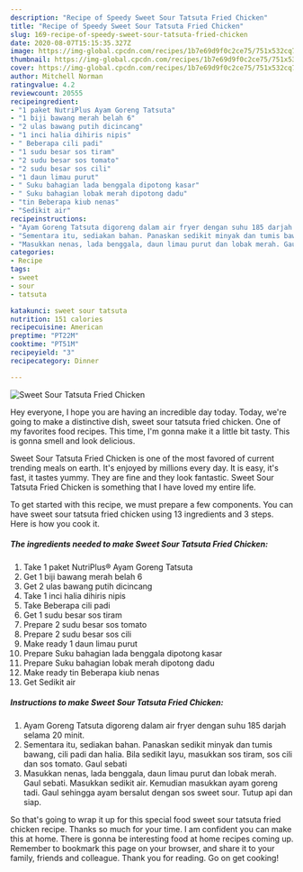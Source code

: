 ```yaml
---
description: "Recipe of Speedy Sweet Sour Tatsuta Fried Chicken"
title: "Recipe of Speedy Sweet Sour Tatsuta Fried Chicken"
slug: 169-recipe-of-speedy-sweet-sour-tatsuta-fried-chicken
date: 2020-08-07T15:15:35.327Z
image: https://img-global.cpcdn.com/recipes/1b7e69d9f0c2ce75/751x532cq70/sweet-sour-tatsuta-fried-chicken-resipi-foto-utama.jpg
thumbnail: https://img-global.cpcdn.com/recipes/1b7e69d9f0c2ce75/751x532cq70/sweet-sour-tatsuta-fried-chicken-resipi-foto-utama.jpg
cover: https://img-global.cpcdn.com/recipes/1b7e69d9f0c2ce75/751x532cq70/sweet-sour-tatsuta-fried-chicken-resipi-foto-utama.jpg
author: Mitchell Norman
ratingvalue: 4.2
reviewcount: 20555
recipeingredient:
- "1 paket NutriPlus Ayam Goreng Tatsuta"
- "1 biji bawang merah belah 6"
- "2 ulas bawang putih dicincang"
- "1 inci halia dihiris nipis"
- " Beberapa cili padi"
- "1 sudu besar sos tiram"
- "2 sudu besar sos tomato"
- "2 sudu besar sos cili"
- "1 daun limau purut"
- " Suku bahagian lada benggala dipotong kasar"
- " Suku bahagian lobak merah dipotong dadu"
- "tin Beberapa kiub nenas"
- "Sedikit air"
recipeinstructions:
- "Ayam Goreng Tatsuta digoreng dalam air fryer dengan suhu 185 darjah selama 20 minit."
- "Sementara itu, sediakan bahan. Panaskan sedikit minyak dan tumis bawang, cili padi dan halia. Bila sedikit layu, masukkan sos tiram, sos cili dan sos tomato. Gaul sebati"
- "Masukkan nenas, lada benggala, daun limau purut dan lobak merah. Gaul sebati. Masukkan sedikit air. Kemudian masukkan ayam goreng tadi. Gaul sehingga ayam bersalut dengan sos sweet sour. Tutup api dan siap."
categories:
- Recipe
tags:
- sweet
- sour
- tatsuta

katakunci: sweet sour tatsuta 
nutrition: 151 calories
recipecuisine: American
preptime: "PT22M"
cooktime: "PT51M"
recipeyield: "3"
recipecategory: Dinner

---
```



![Sweet Sour Tatsuta Fried Chicken](https://img-global.cpcdn.com/recipes/1b7e69d9f0c2ce75/751x532cq70/sweet-sour-tatsuta-fried-chicken-resipi-foto-utama.jpg)

Hey everyone, I hope you are having an incredible day today. Today, we're going to make a distinctive dish, sweet sour tatsuta fried chicken. One of my favorites food recipes. This time, I'm gonna make it a little bit tasty. This is gonna smell and look delicious.

Sweet Sour Tatsuta Fried Chicken is one of the most favored of current trending meals on earth. It's enjoyed by millions every day. It is easy, it's fast, it tastes yummy. They are fine and they look fantastic. Sweet Sour Tatsuta Fried Chicken is something that I have loved my entire life.




To get started with this recipe, we must prepare a few components. You can have sweet sour tatsuta fried chicken using 13 ingredients and 3 steps. Here is how you cook it.

<!--inarticleads1-->

##### The ingredients needed to make Sweet Sour Tatsuta Fried Chicken:

1. Take 1 paket NutriPlus® Ayam Goreng Tatsuta
1. Get 1 biji bawang merah belah 6
1. Get 2 ulas bawang putih dicincang
1. Take 1 inci halia dihiris nipis
1. Take  Beberapa cili padi
1. Get 1 sudu besar sos tiram
1. Prepare 2 sudu besar sos tomato
1. Prepare 2 sudu besar sos cili
1. Make ready 1 daun limau purut
1. Prepare  Suku bahagian lada benggala dipotong kasar
1. Prepare  Suku bahagian lobak merah dipotong dadu
1. Make ready tin Beberapa kiub nenas
1. Get Sedikit air




<!--inarticleads2-->

##### Instructions to make Sweet Sour Tatsuta Fried Chicken:

1. Ayam Goreng Tatsuta digoreng dalam air fryer dengan suhu 185 darjah selama 20 minit.
1. Sementara itu, sediakan bahan. Panaskan sedikit minyak dan tumis bawang, cili padi dan halia. Bila sedikit layu, masukkan sos tiram, sos cili dan sos tomato. Gaul sebati
1. Masukkan nenas, lada benggala, daun limau purut dan lobak merah. Gaul sebati. Masukkan sedikit air. Kemudian masukkan ayam goreng tadi. Gaul sehingga ayam bersalut dengan sos sweet sour. Tutup api dan siap.




So that's going to wrap it up for this special food sweet sour tatsuta fried chicken recipe. Thanks so much for your time. I am confident you can make this at home. There is gonna be interesting food at home recipes coming up. Remember to bookmark this page on your browser, and share it to your family, friends and colleague. Thank you for reading. Go on get cooking!
